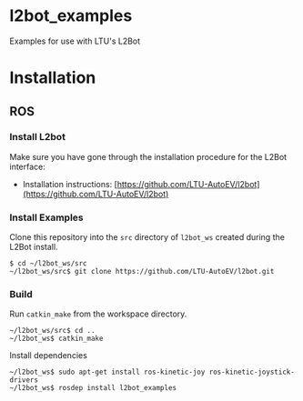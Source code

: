 # l2bot_examples

Examples for use with LTU's L2Bot



# Installation


## ROS


### Install L2bot

Make sure you have gone through the installation procedure for the L2Bot interface:


  - Installation instructions: [https://github.com/LTU-AutoEV/l2bot](https://github.com/LTU-AutoEV/l2bot)


### Install Examples

Clone this repository into the `src` directory of `l2bot_ws` created during the L2Bot install.

```
$ cd ~/l2bot_ws/src
~/l2bot_ws/src$ git clone https://github.com/LTU-AutoEV/l2bot.git
```

### Build

Run `catkin_make` from the workspace directory.

```
~/l2bot_ws/src$ cd ..
~/l2bot_ws$ catkin_make
```

Install dependencies

```
~/l2bot_ws$ sudo apt-get install ros-kinetic-joy ros-kinetic-joystick-drivers
~/l2bot_ws$ rosdep install l2bot_examples
```
